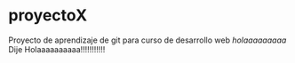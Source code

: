 proyectoX
=========

Proyecto de aprendizaje de git para curso de desarrollo web
_holaaaaaaaaa_
Dije Holaaaaaaaaaa!!!!!!!!!!!